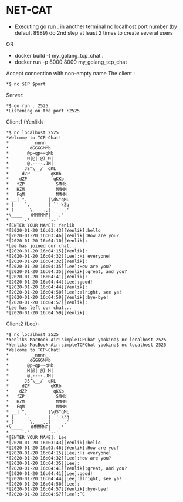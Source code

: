
# NET-CAT
* Executing 
     go run . 
     in another terminal nc localhost port number (by default 8989)
     do 2nd step at least 2 times to create several users 

OR
 * docker build -t my_golang_tcp_chat .
  * docker run -p 8000:8000 my_golang_tcp_chat





Accept connection with non-empty name
The client :

    *$ nc $IP $port

Server:

    *$ go run . 2525
    *Listening on the port :2525

Client1 (Yenlik):

    *$ nc localhost 2525
    *Welcome to TCP-Chat!
    *         _nnnn_
    *        dGGGGMMb
    *       @p~qp~~qMb
    *       M|@||@) M|
    *       @,----.JM|
    *      JS^\__/  qKL
    *     dZP        qKRb
    *    dZP          qKKb
    *   fZP            SMMb
    *   HZM            MMMM
    *   FqM            MMMM
    * __| ".        |\dS"qML
    * |    `.       | `' \Zq
    *_)      \.___.,|     .'
    *\____   )MMMMMP|   .'
    *     `-'       `--'
    *[ENTER YOUR NAME]: Yenlik
    *[2020-01-20 16:03:43][Yenlik]:hello
    *[2020-01-20 16:03:46][Yenlik]:How are you?
    *[2020-01-20 16:04:10][Yenlik]:
    *Lee has joined our chat...
    *[2020-01-20 16:04:15][Yenlik]:
    *[2020-01-20 16:04:32][Lee]:Hi everyone!
    *[2020-01-20 16:04:32][Yenlik]:
    *[2020-01-20 16:04:35][Lee]:How are you?
    *[2020-01-20 16:04:35][Yenlik]:great, and you?
    *[2020-01-20 16:04:41][Yenlik]:
    *[2020-01-20 16:04:44][Lee]:good!
    *[2020-01-20 16:04:44][Yenlik]:
    *[2020-01-20 16:04:50][Lee]:alright, see ya!
    *[2020-01-20 16:04:50][Yenlik]:bye-bye!
    *[2020-01-20 16:04:57][Yenlik]:
    *Lee has left our chat...
    *[2020-01-20 16:04:59][Yenlik]:

Client2 (Lee):

    *$ nc localhost 2525
    *Yenliks-MacBook-Air:simpleTCPChat ybokina$ nc localhost 2525
    *Yenliks-MacBook-Air:simpleTCPChat ybokina$ nc localhost 2525
    *Welcome to TCP-Chat!
    *         _nnnn_
    *        dGGGGMMb
    *       @p~qp~~qMb
    *       M|@||@) M|
    *       @,----.JM|
    *      JS^\__/  qKL
    *     dZP        qKRb
    *    dZP          qKKb
    *   fZP            SMMb
    *   HZM            MMMM
    *   FqM            MMMM
    * __| ".        |\dS"qML
    * |    `.       | `' \Zq
    *_)      \.___.,|     .'
    *\____   )MMMMMP|   .'
    *     `-'       `--'
    *[ENTER YOUR NAME]: Lee
    *[2020-01-20 16:03:43][Yenlik]:hello
    *[2020-01-20 16:03:46][Yenlik]:How are you?
    *[2020-01-20 16:04:15][Lee]:Hi everyone!
    *[2020-01-20 16:04:32][Lee]:How are you?
    *[2020-01-20 16:04:35][Lee]:
    *[2020-01-20 16:04:41][Yenlik]:great, and you?
    *[2020-01-20 16:04:41][Lee]:good!
    *[2020-01-20 16:04:44][Lee]:alright, see ya!
    *[2020-01-20 16:04:50][Lee]:
    *[2020-01-20 16:04:57][Yenlik]:bye-bye!
    *[2020-01-20 16:04:57][Lee]:^C
